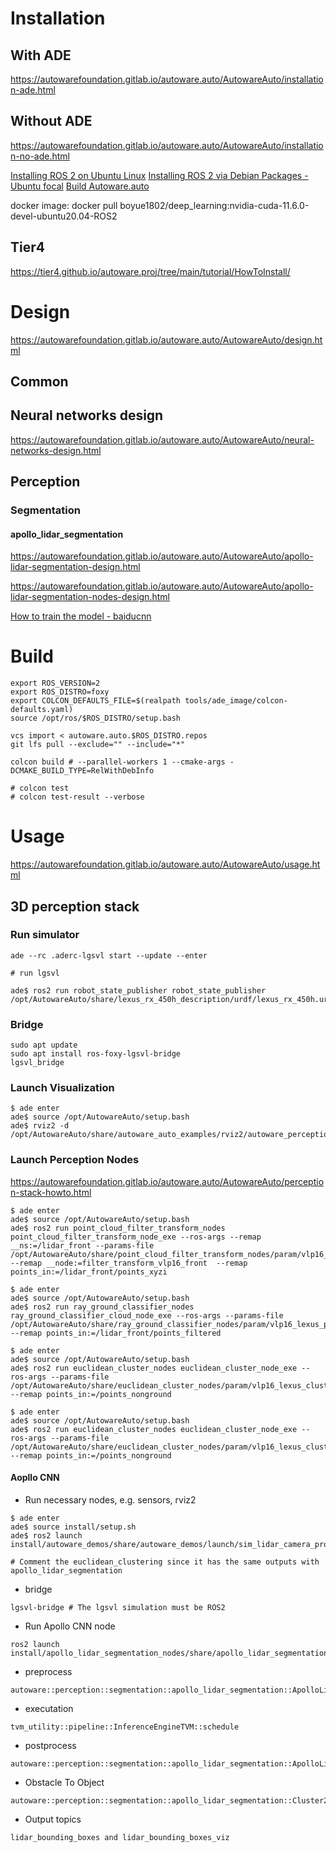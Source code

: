 # Installation

## With ADE

https://autowarefoundation.gitlab.io/autoware.auto/AutowareAuto/installation-ade.html

## Without ADE

https://autowarefoundation.gitlab.io/autoware.auto/AutowareAuto/installation-no-ade.html

[Installing ROS 2 on Ubuntu Linux](https://docs.ros.org/en/foxy/Installation/Ubuntu-Install-Binary.html)
[Installing ROS 2 via Debian Packages - Ubuntu focal](https://docs.ros.org/en/foxy/Installation/Ubuntu-Install-Debians.html)
[Build Autoware.auto](https://autowarefoundation.gitlab.io/autoware.auto/AutowareAuto/building.html)

docker image: docker pull boyue1802/deep_learning:nvidia-cuda-11.6.0-devel-ubuntu20.04-ROS2

## Tier4
https://tier4.github.io/autoware.proj/tree/main/tutorial/HowToInstall/

# Design
https://autowarefoundation.gitlab.io/autoware.auto/AutowareAuto/design.html

## Common
## Neural networks design
https://autowarefoundation.gitlab.io/autoware.auto/AutowareAuto/neural-networks-design.html

## Perception
### Segmentation
#### apollo_lidar_segmentation

https://autowarefoundation.gitlab.io/autoware.auto/AutowareAuto/apollo-lidar-segmentation-design.html

https://autowarefoundation.gitlab.io/autoware.auto/AutowareAuto/apollo-lidar-segmentation-nodes-design.html

[How to train the model - baiducnn](https://github.com/kosuke55/train_baiducnn)

# Build
```
export ROS_VERSION=2
export ROS_DISTRO=foxy
export COLCON_DEFAULTS_FILE=$(realpath tools/ade_image/colcon-defaults.yaml)
source /opt/ros/$ROS_DISTRO/setup.bash

vcs import < autoware.auto.$ROS_DISTRO.repos
git lfs pull --exclude="" --include="*"

colcon build # --parallel-workers 1 --cmake-args -DCMAKE_BUILD_TYPE=RelWithDebInfo

# colcon test
# colcon test-result --verbose
```

# Usage
https://autowarefoundation.gitlab.io/autoware.auto/AutowareAuto/usage.html

## 3D perception stack
### Run simulator
 ```
ade --rc .aderc-lgsvl start --update --enter

# run lgsvl

ade$ ros2 run robot_state_publisher robot_state_publisher /opt/AutowareAuto/share/lexus_rx_450h_description/urdf/lexus_rx_450h.urdf
```

### Bridge
```
sudo apt update
sudo apt install ros-foxy-lgsvl-bridge
lgsvl_bridge
```

### Launch Visualization
```
$ ade enter
ade$ source /opt/AutowareAuto/setup.bash
ade$ rviz2 -d /opt/AutowareAuto/share/autoware_auto_examples/rviz2/autoware_perception_stack.rviz
```

### Launch Perception Nodes
https://autowarefoundation.gitlab.io/autoware.auto/AutowareAuto/perception-stack-howto.html

```
$ ade enter
ade$ source /opt/AutowareAuto/setup.bash
ade$ ros2 run point_cloud_filter_transform_nodes point_cloud_filter_transform_node_exe --ros-args --remap __ns:=/lidar_front --params-file /opt/AutowareAuto/share/point_cloud_filter_transform_nodes/param/vlp16_sim_lexus_filter_transform.param.yaml --remap __node:=filter_transform_vlp16_front  --remap points_in:=/lidar_front/points_xyzi
```

```
$ ade enter
ade$ source /opt/AutowareAuto/setup.bash
ade$ ros2 run ray_ground_classifier_nodes ray_ground_classifier_cloud_node_exe --ros-args --params-file /opt/AutowareAuto/share/ray_ground_classifier_nodes/param/vlp16_lexus_pcap.param.yaml --remap points_in:=/lidar_front/points_filtered
```

```
$ ade enter
ade$ source /opt/AutowareAuto/setup.bash
ade$ ros2 run euclidean_cluster_nodes euclidean_cluster_node_exe --ros-args --params-file /opt/AutowareAuto/share/euclidean_cluster_nodes/param/vlp16_lexus_cluster.param.yaml --remap points_in:=/points_nonground
```

```
$ ade enter
ade$ source /opt/AutowareAuto/setup.bash
ade$ ros2 run euclidean_cluster_nodes euclidean_cluster_node_exe --ros-args --params-file /opt/AutowareAuto/share/euclidean_cluster_nodes/param/vlp16_lexus_cluster_as_polygon.param.yaml --remap points_in:=/points_nonground
```

#### Aopllo CNN
- Run necessary nodes, e.g. sensors, rviz2
```
$ ade enter
ade$ source install/setup.sh
ade$ ros2 launch install/autoware_demos/share/autoware_demos/launch/sim_lidar_camera_projection.launch.py

# Comment the euclidean_clustering since it has the same outputs with apollo_lidar_segmentation
```

- bridge
```
lgsvl-bridge # The lgsvl simulation must be ROS2
```

- Run Apollo CNN node
```
ros2 launch install/apollo_lidar_segmentation_nodes/share/apollo_lidar_segmentation_nodes/launch/lidar_segmentation.launch.py
```

- preprocess
```
autoware::perception::segmentation::apollo_lidar_segmentation::ApolloLidarSegmentationPreProcessor::schedule
```

- executation
```
tvm_utility::pipeline::InferenceEngineTVM::schedule
```

- postprocess
```
autoware::perception::segmentation::apollo_lidar_segmentation::ApolloLidarSegmentationPostProcessor::schedule
```

- Obstacle To Object
```
autoware::perception::segmentation::apollo_lidar_segmentation::Cluster2D::obstacleToObject
```

- Output topics
```
lidar_bounding_boxes and lidar_bounding_boxes_viz
```
